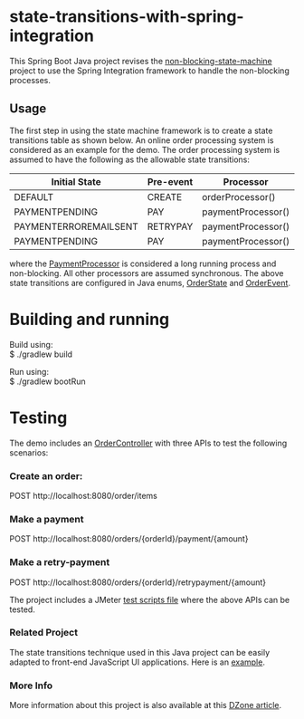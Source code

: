 # state-transitions-with-spring-integration
This Spring Boot Java project revises the [non-blocking-state-machine](https://github.com/mapteb/non-blocking-state-machine) project to use the Spring Integration framework to handle the non-blocking processes.

## Usage

The first step in using the state machine framework is to create a state transitions table as shown below. 
An online order processing system is considered as an example for the demo. The order processing system is assumed to have the following as the allowable state transitions:

|Initial State |Pre-event |   Processor    |        Post-event  |  Final State  |
| --- | --- | --- | --- | --- |  
|DEFAULT     |  CREATE  | orderProcessor()  | ORDERCREATED     |PAYMENTPENDING |
|PAYMENTPENDING   | PAY     | paymentProcessor()  | PAYMENTERROR     |PAYMENTERROREMAILSENT |
|PAYMENTERROREMAILSENT   | RETRYPAY     | paymentProcessor()  | PAYMENTSUCCESS     |PAYMENTSUCCESSEMAILSENT |
|PAYMENTPENDING  |  PAY     | paymentProcessor()  | PAYMENTSUCCESS  | PAYMENTSUCCESSEMAILSENT |

where the [PaymentProcessor](https://github.com/mapteb/state-transitions-with-spring-integration/blob/master/src/main/java/rnd/statemachine/order/PaymentProcessor.java) is considered a long running process and non-blocking. All other processors are assumed synchronous. The above state transitions are configured in Java enums, [OrderState](https://github.com/mapteb/state-transitions-with-spring-integration/blob/master/src/main/java/rnd/statemachine/order/OrderState.java) and [OrderEvent](https://github.com/mapteb/state-transitions-with-spring-integration/blob/master/src/main/java/rnd/statemachine/order/OrderEvent.java).

# Building and running

Build using:\
$ ./gradlew build

Run using:\
$ ./gradlew bootRun

# Testing

The demo includes an [OrderController](https://github.com/mapteb/state-transitions-with-spring-integration/blob/master/src/main/java/rnd/statemachine/order/OrderController.java) with three APIs to test the following scenarios:

### Create an order:

POST http://localhost:8080/order/items

### Make a payment

POST http://localhost:8080/orders/{orderId}/payment/{amount}

### Make a retry-payment

POST http://localhost:8080/orders/{orderId}/retrypayment/{amount}

The project includes a JMeter [test scripts file](https://github.com/mapteb/state-transitions-with-spring-integration/tree/master/src/test/jmeter) where the above APIs can be tested.

### Related Project

The state transitions technique used in this Java project can be easily adapted to front-end JavaScript UI applications. Here is an [example](https://github.com/mapteb/state-transitions-with-webcomponents).

### More Info

More information about this project is also available at this [DZone article](https://dzone.com/articles/implementing-a-state-machine-using-spring-integrat).
